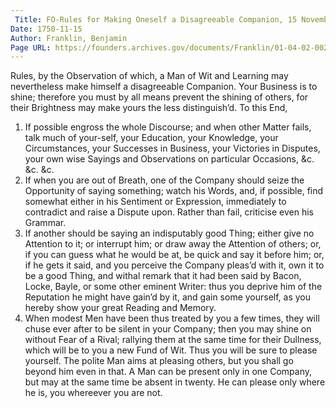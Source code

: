 ```yaml
---
 Title: FO-Rules for Making Oneself a Disagreeable Companion, 15 November 1750
Date: 1750-11-15
Author: Franklin, Benjamin
Page URL: https://founders.archives.gov/documents/Franklin/01-04-02-0021
---
```


Rules, by the Observation of which, a Man of Wit and Learning may nevertheless make himself a disagreeable Companion.
Your Business is to shine; therefore you must by all means prevent the shining of others, for their Brightness may make yours the less distinguish’d. To this End,
1. If possible engross the whole Discourse; and when other Matter fails, talk much of your-self, your Education, your Knowledge, your Circumstances, your Successes in Business, your Victories in Disputes, your own wise Sayings and Observations on particular Occasions, &c. &c. &c.
2. If when you are out of Breath, one of the Company should seize the Opportunity of saying something; watch his Words, and, if possible, find somewhat either in his Sentiment or Expression, immediately to contradict and raise a Dispute upon. Rather than fail, criticise even his Grammar.
3. If another should be saying an indisputably good Thing; either give no Attention to it; or interrupt him; or draw away the Attention of others; or, if you can guess what he would be at, be quick and say it before him; or, if he gets it said, and you perceive the Company pleas’d with it, own it to be a good Thing, and withal remark that it had been said by Bacon, Locke, Bayle, or some other eminent Writer: thus you deprive him of the Reputation he might have gain’d by it, and gain some yourself, as you hereby show your great Reading and Memory.
4. When modest Men have been thus treated by you a few times, they will chuse ever after to be silent in your Company; then you may shine on without Fear of a Rival; rallying them at the same time for their Dullness, which will be to you a new Fund of Wit.
Thus you will be sure to please yourself. The polite Man aims at pleasing others, but you shall go beyond him even in that. A Man can be present only in one Company, but may at the same time be absent in twenty. He can please only where he is, you whereever you are not.

